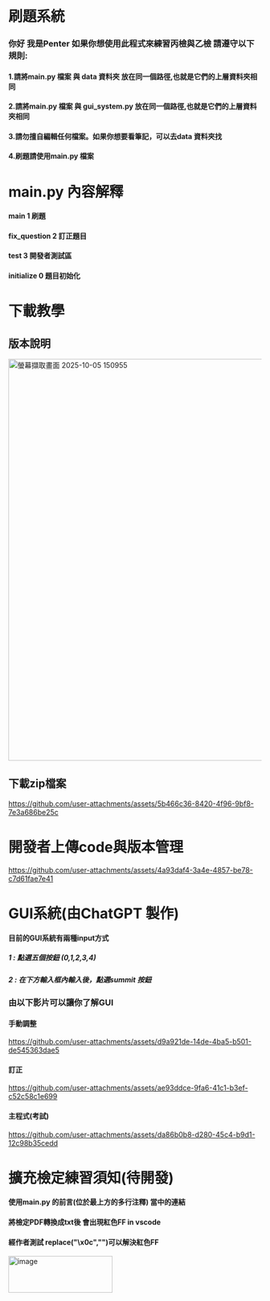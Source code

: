 # 刷題系統
### 你好 我是Penter 如果你想使用此程式來練習丙檢與乙檢 請遵守以下規則:
#### 1.請將main.py 檔案 與 data 資料夾 放在同一個路徑,也就是它們的上層資料夾相同
#### 2.請將main.py 檔案 與 gui_system.py 放在同一個路徑,也就是它們的上層資料夾相同
#### 3.請勿擅自編輯任何檔案。如果你想要看筆記，可以去data 資料夾找
#### 4.刷題請使用main.py 檔案




# main.py 內容解釋
#### main 1  刷題
#### fix_question 2  訂正題目
#### test 3   開發者測試區
#### initialize 0  題目初始化

# 下載教學
## 版本說明


<img width="1038" height="799" alt="螢幕擷取畫面 2025-10-05 150955" src="https://github.com/user-attachments/assets/b8b8586f-f9f1-40aa-a6bf-41c6e5922cce" />


## 下載zip檔案


https://github.com/user-attachments/assets/5b466c36-8420-4f96-9bf8-7e3a686be25c


# 開發者上傳code與版本管理


https://github.com/user-attachments/assets/4a93daf4-3a4e-4857-be78-c7d61fae7e41

# GUI系統(由ChatGPT 製作)
#### 目前的GUI系統有兩種input方式
##### 1 : 點選五個按鈕 (0,1,2,3,4)
##### 2 : 在下方輸入框內輸入後，點選summit 按鈕
### 由以下影片可以讓你了解GUI


#### 手動調整
https://github.com/user-attachments/assets/d9a921de-14de-4ba5-b501-de545363dae5


#### 訂正
https://github.com/user-attachments/assets/ae93ddce-9fa6-41c1-b3ef-c52c58c1e699


#### 主程式(考試)
https://github.com/user-attachments/assets/da86b0b8-d280-45c4-b9d1-12c98b35cedd


# 擴充檢定練習須知(待開發)
#### 使用main.py 的前言(位於最上方的多行注釋) 當中的連結
#### 將檢定PDF轉換成txt後 會出現紅色FF in vscode
#### 經作者測試  replace("\x0c","")可以解決紅色FF
<img width="207" height="73" alt="image" src="https://github.com/user-attachments/assets/50d7453c-d636-4932-aa05-dc2b47ed3f48" />
